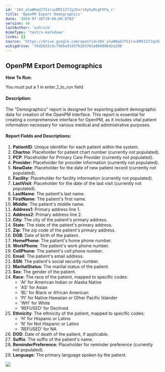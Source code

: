 ```yaml
---
id: '1bV_alwW6qdJfS1ruvDMII27JqJGxrlAyhyNigFXFq_c'
title: 'OpenPM Export Demographics'
date: '2024-07-16T19:09:09.870Z'
version: 48
lastAuthor: 'auhrick'
mimeType: 'text/x-markdown'
links: []
source: 'https://drive.google.com/open?id=1bV_alwW6qdJfS1ruvDMII27JqJGxrlAyhyNigFXFq_c'
wikigdrive: '7bd2b52c5cf9bba91d376203703e860806d2a208'
---
```

## OpenPM Export Demographics

**How To Run:**

You must put a 1 in enter_1_to_run field

#### Description:

The "Demographics" report is designed for exporting patient demographic data for creation of the OpenPM interface. This report is essential for creating a comprehensive interface for OpenPM, as it includes vital patient information necessary for various medical and administrative purposes.

#### Report Fields and Descriptions:

1. <strong>PatientID</strong>: Unique identifier for each patient within the system.
2. <strong>Chartno</strong>: Placeholder for patient chart number (currently not populated).
3. <strong>PCP</strong>: Placeholder for Primary Care Provider (currently not populated).
4. <strong>Provider</strong>: Placeholder for provider information (currently not populated).
5. <strong>NewDate</strong>: Placeholder for the date of new patient record (currently not populated).
6. <strong>Facility</strong>: Placeholder for facility information (currently not populated).
7. <strong>LastVisit</strong>: Placeholder for the date of the last visit (currently not populated).
8. <strong>LastName</strong>: The patient's last name.
9. <strong>FirstName</strong>: The patient's first name.
10. <strong>Middle</strong>: The patient's middle name.
11. <strong>Address1</strong>: Primary address line 1.
12. <strong>Address2</strong>: Primary address line 2.
13. <strong>City</strong>: The city of the patient's primary address.
14. <strong>State</strong>: The state of the patient's primary address.
15. <strong>Zip</strong>: The zip code of the patient's primary address.
16. <strong>DOB</strong>: Date of birth of the patient.
17. <strong>HomePhone</strong>: The patient's home phone number.
18. <strong>WorkPhone</strong>: The patient's work phone number.
19. <strong>CellPhone</strong>: The patient's cell phone number.
20. <strong>Email</strong>: The patient's email address.
21. <strong>SSN</strong>: The patient's social security number.
22. <strong>MaritalStatus</strong>: The marital status of the patient.
23. <strong>Sex</strong>: The gender of the patient.
24. <strong>Race</strong>: The race of the patient, mapped to specific codes:
    * 'AI' for American Indian or Alaska Native
    * 'AS' for Asian
    * 'BL' for Black or African American
    * 'PI' for Native Hawaiian or Other Pacific Islander
    * 'WH' for White
    * 'REFUSED' for Declined
25. <strong>Ethnicity</strong>: The ethnicity of the patient, mapped to specific codes:
    * 'H' for Hispanic or Latino
    * 'N' for Not Hispanic or Latino
    * 'REFUSED' for NA
26. <strong>DOD</strong>: Date of death of the patient, if applicable.
27. <strong>Suffix</strong>: The suffix of the patient's name.
28. <strong>ReminderPreference</strong>: Placeholder for reminder preference (currently not populated).
29. <strong>Language</strong>: The primary language spoken by the patient.

![](../openpm-export-demographics.assets/594ce5f65334dfb507e3ebde252ab39c.png)
